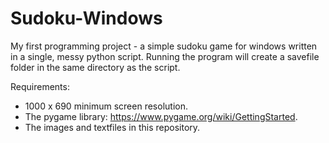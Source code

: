 # Sudoku-Windows
My first programming project - a simple sudoku game for windows written in a single, messy python script.
Running the program will create a savefile folder in the same directory as the script.

Requirements:
- 1000 x 690 minimum screen resolution.
- The pygame library: https://www.pygame.org/wiki/GettingStarted.
- The images and textfiles in this repository.
